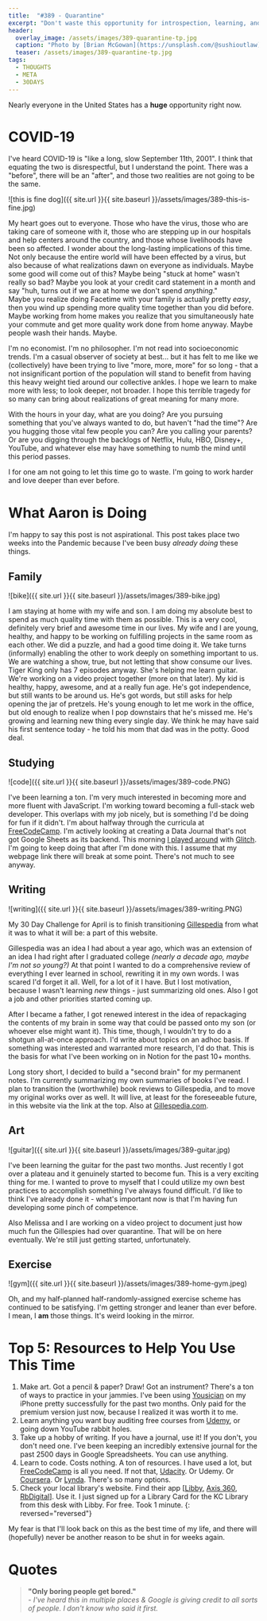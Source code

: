 ```yaml
---
title:  "#389 - Quarantine"
excerpt: "Don't waste this opportunity for introspection, learning, and personal development."
header:
  overlay_image: /assets/images/389-quarantine-tp.jpg
  caption: "Photo by [Brian McGowan](https://unsplash.com/@sushioutlaw) on [Unsplash](https://unsplash.com/)."
  teaser: /assets/images/389-quarantine-tp.jpg
tags:
  - THOUGHTS
  - META
  - 30DAYS
---
```


Nearly everyone in the United States has a **huge** opportunity right now.

# COVID-19

I've heard COVID-19 is "like a long, slow September 11th, 2001". I think that equating the two is disrespectful, but I understand the point. There was a "before", there will be an "after", and those two realities are not going to be the same.

![this is fine dog]({{ site.url }}{{ site.baseurl }}/assets/images/389-this-is-fine.jpg)

My heart goes out to everyone. Those who have the virus, those who are taking care of someone with it, those who are stepping up in our hospitals and help centers around the country, and those whose livelihoods have been so affected. I wonder about the long-lasting implications of this time. Not only because the entire world will have been effected by a virus, but also because of what realizations dawn on everyone as individuals. Maybe some good will come out of this?
Maybe being "stuck at home" wasn't really so bad? Maybe you look at your credit card statement in a month and say "huh, turns out if we are at home we don't spend *anything*."  
Maybe you realize doing Facetime with your family is actually pretty *easy*, then you wind up spending more quality time together than you did before.  
Maybe working from home makes you realize that you simultaneously hate your commute and get more quality work done from home anyway.
Maybe people wash their hands. Maybe.

I'm no economist. I'm no philosopher. I'm not read into socioeconomic trends. I'm a casual observer of society at best... but it has felt to me like we (collectively) have been trying to live "more, more, more" for so long - that a not insignificant portion of the population will stand to benefit from having this heavy weight tied around our collective ankles. I hope we learn to make more with less; to look deeper, not broader. I hope this terrible tragedy for so many can bring about realizations of great meaning for many more.

With the hours in your day, what are you doing? Are you pursuing something that you've always wanted to do, but haven't "had the time"? Are you hugging those vital few people you can? Are you calling your parents? Or are you digging through the backlogs of Netflix, Hulu, HBO, Disney+, YouTube, and whatever else may have something to numb the mind until this period passes.

I for one am not going to let this time go to waste. I'm going to work harder and love deeper than ever before.

# What Aaron is Doing

I'm happy to say this post is not aspirational. This post takes place two weeks into the Pandemic because I've been busy *already doing* these things.

## Family

![bike]({{ site.url }}{{ site.baseurl }}/assets/images/389-bike.jpg)

I am staying at home with my wife and son. I am doing my absolute best to spend as much quality time with them as possible. This is a very cool, definitely very brief and awesome time in our lives.
My wife and I are young, healthy, and happy to be working on fulfilling projects in the same room as each other. We did a puzzle, and had a good time doing it. We take turns (informally) enabling the other to work deeply on something important to us. We are watching a show, true, but not letting that show consume our lives. Tiger King only has 7 episodes anyway. She's helping me learn guitar. We're working on a video project together (more on that later).
My kid is healthy, happy, awesome, and at a really fun age. He's got independence, but still wants to be around us. He's got words, but still asks for help opening the jar of pretzels. He's young enough to let me work in the office, but old enough to realize when I pop downstairs that he's missed me. He's growing and learning new thing every single day. We think he may have said his first sentence today - he told his mom that dad was in the potty. Good deal.

## Studying

![code]({{ site.url }}{{ site.baseurl }}/assets/images/389-code.PNG)

I've been learning a ton. I'm very much interested in becoming more and more fluent with JavaScript. I'm working toward becoming a full-stack web developer. This overlaps with my job nicely, but is something I'd be doing for fun if it didn't. I'm about halfway through the curricula at [FreeCodeCamp](https://www.freecodecamp.org/). I'm actively looking at creating a Data Journal that's not got Google Sheets as its backend. This morning [I played around](https://quartz-nut-qcttcoafkb.glitch.me/) with [Glitch](https://glitch.com/). I'm going to keep doing that after I'm done with this. I assume that my webpage link there will break at some point. There's not much to see anyway.

## Writing

![writing]({{ site.url }}{{ site.baseurl }}/assets/images/389-writing.PNG)

My 30 Day Challenge for April is to finish transitioning [Gillespedia](http://gillespedia.com) from what it was to what it will be: a part of this website. 

Gillespedia was an idea I had about a year ago, which was an extension of an idea I had right after I graduated college *(nearly a decade ago, maybe I'm not so young?)* At that point I wanted to do a comprehensive review of everything I ever learned in school, rewriting it in my own words. I was scared I'd forget it all. Well, for a lot of it I have. But I lost motivation, because I wasn't learning *new* things - just summarizing old ones. Also I got a job and other priorities started coming up. 

After I became a father, I got renewed interest in the idea of repackaging the contents of my brain in some way that could be passed onto my son (or whoever else might want it). This time, though, I wouldn't try to do a shotgun all-at-once approach. I'd write about topics on an adhoc basis. If something was interested and warranted more research, I'd do that. This is the basis for what I've been working on in Notion for the past 10+ months.

Long story short, I decided to build a "second brain" for my permanent notes. I'm currently summarizing my own summaries of books I've read. I plan to transition the (worthwhile) book reviews to Gillespedia, and to move my original works over as well. It will live, at least for the foreseeable future, in this website via the link at the top. Also at [Gillespedia.com](http://gillespedia.com).

## Art

![guitar]({{ site.url }}{{ site.baseurl }}/assets/images/389-guitar.jpg)

I've been learning the guitar for the past two months. Just recently I got over a plateau and it genuinely started to become fun. This is a very exciting thing for me. I wanted to prove to myself that I could utilize my own best practices to accomplish something I've always found difficult. I'd like to think I've already done it - what's important now is that I'm having fun developing some pinch of competence.

Also Melissa and I are working on a video project to document just how much fun the Gillespies had over quarantine. That will be on here eventually. We're still just getting started, unfortunately.

## Exercise

![gym]({{ site.url }}{{ site.baseurl }}/assets/images/389-home-gym.jpeg)

Oh, and my half-planned half-randomly-assigned exercise scheme has continued to be satisfying. I'm getting stronger and leaner than ever before. I mean, I **am** those things. It's weird looking in the mirror.

# Top 5: Resources to Help You Use This Time

1. Make art. Got a pencil & paper? Draw! Got an instrument? There's a ton of ways to practice in your jammies. I've been using [Yousician](https://yousician.com/) on my iPhone pretty successfully for the past two months. Only paid for the premium version just now, because I realized it was worth it to me.
2. Learn anything you want buy auditing free courses from [Udemy](http://udemy.com), or going down YouTube rabbit holes.
3. Take up a hobby of writing. If you have a journal, use it! If you don't, you don't need one. I've been keeping an incredibly extensive journal for the past 2500 days in Google Spreadsheets. You can use anything.
4. Learn to code. Costs nothing. A ton of resources. I have used a lot, but [FreeCodeCamp](https://www.freecodecamp.org/) is all you need. If not that, [Udacity](http://udacity.com). Or Udemy. Or [Coursera](https://www.coursera.org/). Or [Lynda](http://lynda.com). There's so many options.
5. Check your local library's website. Find their app [[Libby](https://www.overdrive.com/apps/libby/), [Axis 360](http://axis360.site.baker-taylor.com/), [RbDigital](https://rbdigital.com/)]. Use it. I just signed up for a Library Card for the KC Library from this desk with Libby. For free. Took 1 minute.
{: reversed="reversed"}

My fear is that I'll look back on this as the best time of my life, and there will (hopefully) never be another reason to be shut in for weeks again.

# Quotes
> **"Only boring people get bored."**  
> *- I've heard this in multiple places & Google is giving credit to all sorts of people. I don't know who said it first.*